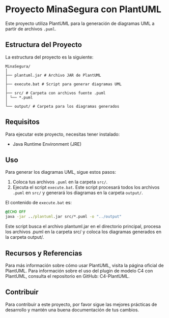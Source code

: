 # Proyecto MinaSegura con PlantUML

Este proyecto utiliza PlantUML para la generación de diagramas UML a partir de archivos `.puml`.

## Estructura del Proyecto

La estructura del proyecto es la siguiente:

```Esqueleto
MinaSegura/
│
├── plantuml.jar # Archivo JAR de PlantUML
│
├── execute.bat # Script para generar diagramas UML
│
├── src/ # Carpeta con archivos fuente .puml
│ └── *.puml
│
└── output/ # Carpeta para los diagramas generados
```

## Requisitos

Para ejecutar este proyecto, necesitas tener instalado:

- Java Runtime Environment (JRE)

## Uso

Para generar los diagramas UML, sigue estos pasos:

1. Coloca tus archivos `.puml` en la carpeta `src/`.
2. Ejecuta el script `execute.bat`. Este script procesará todos los archivos `.puml` en `src/` y generará los diagramas en la carpeta `output/`.

El contenido de `execute.bat` es:

```bat
@ECHO OFF
java -jar ../plantuml.jar src/*.puml -o "../output" 
```

Este script busca el archivo plantuml.jar en el directorio principal, procesa los archivos .puml en la carpeta src/ y coloca los diagramas generados en la carpeta output/.

## Recursos y Referencias

Para más información sobre cómo usar PlantUML, visita la página oficial de PlantUML.
Para información sobre el uso del plugin de modelo C4 con PlantUML, consulta el repositorio en GitHub: C4-PlantUML.

## Contribuir

Para contribuir a este proyecto, por favor sigue las mejores prácticas de desarrollo y mantén una buena documentación de tus cambios.

